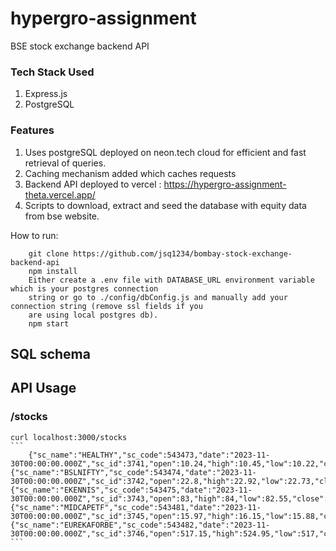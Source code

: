 # hypergro-assignment
BSE stock exchange backend API

### Tech Stack Used
1) Express.js
2) PostgreSQL

### Features
1) Uses postgreSQL deployed on neon.tech cloud for efficient and fast retrieval of queries.
2) Caching mechanism added which caches requests
3) Backend API deployed to vercel : <https://hypergro-assignment-theta.vercel.app/>
4) Scripts to download, extract and seed the database with equity data from bse website.

How to run: 
```
    git clone https://github.com/jsq1234/bombay-stock-exchange-backend-api
    npm install
    Either create a .env file with DATABASE_URL environment variable which is your postgres connection
    string or go to ./config/dbConfig.js and manually add your connection string (remove ssl fields if you
    are using local postgres db).
    npm start
```

## SQL schema 


## API Usage

### /stocks
    curl localhost:3000/stocks
    ```
        {"sc_name":"HEALTHY","sc_code":543473,"date":"2023-11-30T00:00:00.000Z","sc_id":3741,"open":10.24,"high":10.45,"low":10.22,"close":10.38,"last":10.3,"prevclose":10.24,"no_trades":673,"no_of_shrs":56229,"net_turnov":579863},{"sc_name":"BSLNIFTY","sc_code":543474,"date":"2023-11-30T00:00:00.000Z","sc_id":3742,"open":22.8,"high":22.92,"low":22.73,"close":22.85,"last":22.86,"prevclose":22.8,"no_trades":235,"no_of_shrs":12638,"net_turnov":288326},{"sc_name":"EKENNIS","sc_code":543475,"date":"2023-11-30T00:00:00.000Z","sc_id":3743,"open":83,"high":84,"low":82.55,"close":83.05,"last":83.05,"prevclose":88,"no_trades":7,"no_of_shrs":5600,"net_turnov":465360},{"sc_name":"MIDCAPETF","sc_code":543481,"date":"2023-11-30T00:00:00.000Z","sc_id":3745,"open":15.97,"high":16.15,"low":15.88,"close":16.06,"last":16.09,"prevclose":15.98,"no_trades":3378,"no_of_shrs":248250,"net_turnov":3974628},{"sc_name":"EUREKAFORBE","sc_code":543482,"date":"2023-11-30T00:00:00.000Z","sc_id":3746,"open":517.15,"high":524.95,"low":517,"close":521.4,"last":521.4,"prevclose":516.5,"no_trades":1614,"no_of_shrs":20250,"net_turnov":10550270}
    ```
    
